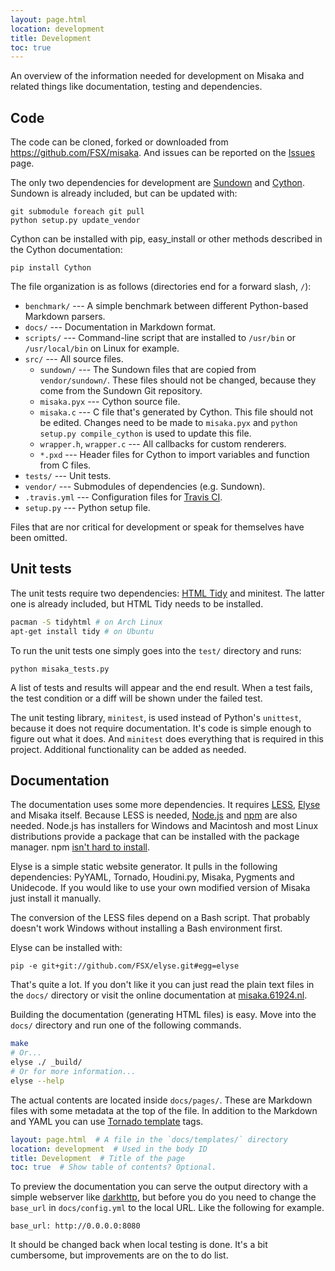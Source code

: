 ```yaml
---
layout: page.html
location: development
title: Development
toc: true
---
```


An overview of the information needed for development on Misaka and related things
like documentation, testing and dependencies.


## Code

The code can be cloned, forked or downloaded from https://github.com/FSX/misaka.
And issues can be reported on the [Issues][] page.

The only two dependencies for development are [Sundown][] and [Cython][]. Sundown
is already included, but can be updated with:

    git submodule foreach git pull
    python setup.py update_vendor

Cython can be installed with pip, easy_install or other methods described in the
Cython documentation:

    pip install Cython

The file organization is as follows (directories end for a forward slash, `/`):

 - `benchmark/` --- A simple benchmark between different Python-based Markdown parsers.
 - `docs/` --- Documentation in Markdown format.
 - `scripts/` --- Command-line script that are installed to `/usr/bin` or `/usr/local/bin`
   on Linux for example.
 - `src/` --- All source files.
    - `sundown/` --- The Sundown files that are copied from `vendor/sundown/`.
      These files should not be changed, because they come from the Sundown Git
      repository.
    - `misaka.pyx` --- Cython source file.
    - `misaka.c` --- C file that's generated by Cython. This file should not be edited.
      Changes need to be made to `misaka.pyx` and `python setup.py compile_cython`
      is used to update this file.
    - `wrapper.h`, `wrapper.c` --- All callbacks for custom renderers.
    - `*.pxd` --- Header files for Cython to import variables and function from
      C files.
 - `tests/` --- Unit tests.
 - `vendor/` --- Submodules of dependencies (e.g. Sundown).
 - `.travis.yml` --- Configuration files for [Travis CI][].
 - `setup.py` --- Python setup file.

Files that are nor critical for development or speak for themselves have been omitted.

[Sundown]: https://github.com/tanoku/sundown
[Cython]: http://cython.org/
[Travis CI]: http://about.travis-ci.org/docs/user/languages/python/
[Issues]: https://github.com/FSX/misaka/issues


## Unit tests

The unit tests require two dependencies: [HTML Tidy][] and minitest. The latter
one is already included, but HTML Tidy needs to be installed.

~~~bash
pacman -S tidyhtml # on Arch Linux
apt-get install tidy # on Ubuntu
~~~

To run the unit tests one simply goes into the `test/` directory and runs:

    python misaka_tests.py

A list of tests and results will appear and the end result. When a test fails, the
test condition or a diff will be shown under the failed test.

The unit testing library, `minitest`, is used instead of Python's `unittest`,
because it does not require documentation. It's code is simple enough to figure
out what it does. And `minitest` does everything that is required in this project.
Additional functionality can be added as needed.


[HTML Tidy]: http://tidy.sourceforge.net/


## Documentation

The documentation uses some more dependencies. It requires [LESS][], [Elyse][]
and Misaka itself. Because LESS is needed, [Node.js][] and [npm][] are also needed.
Node.js has installers for Windows and Macintosh and most Linux distributions provide
a package that can be installed with the package manager. npm [isn't hard to install][npm-install].

Elyse is a simple static website generator. It pulls in the following dependencies:
PyYAML, Tornado, Houdini.py, Misaka, Pygments and Unidecode. If you would like to
use your own modified version of Misaka just install it manually.

The conversion of the LESS files depend on a Bash script. That probably doesn't work
Windows without installing a Bash environment first.

Elyse can be installed with:

    pip -e git+git://github.com/FSX/elyse.git#egg=elyse

That's quite a lot. If you don't like it you can just read the plain text files
in the `docs/` directory or visit the online documentation at
[misaka.61924.nl](http://misaka.61924.nl/).

Building the documentation (generating HTML files) is easy. Move into the `docs/`
directory and run one of the following commands.

~~~bash
make
# Or...
elyse ./ _build/
# Or for more information...
elyse --help
~~~

The actual contents are located inside `docs/pages/`. These are Markdown files
with some metadata at the top of the file. In addition to the Markdown and YAML
you can use [Tornado template][tornado-template] tags.

~~~yaml
layout: page.html  # A file in the `docs/templates/` directory
location: development  # Used in the body ID
title: Development  # Title of the page
toc: true  # Show table of contents? Optional.
~~~

To preview the documentation you can serve the output directory with a simple
webserver like [darkhttp][], but before you do you need to change the `base_url`
in `docs/config.yml` to the local URL. Like the following for example.

    base_url: http://0.0.0.0:8080

It should be changed back when local testing is done. It's a bit cumbersome, but
improvements are on the to do list.


[LESS]: http://lesscss.org/
[Elyse]: https://github.com/FSX/elyse
[Node.js]: http://nodejs.org/
[npm]: http://npmjs.org/
[npm-install]: http://npmjs.org/doc/README.html
[tornado-template]: http://www.tornadoweb.org/documentation/template.html
[darkhttp]: http://unix4lyfe.org/darkhttpd/
